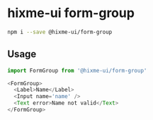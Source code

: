 # hixme-ui form-group

```bash
npm i --save @hixme-ui/form-group
```

## Usage

```javascript
import FormGroup from '@hixme-ui/form-group'

<FormGroup>
  <Label>Name</Label>
  <Input name='name' />
  <Text error>Name not valid</Text>
</FormGroup>
```

